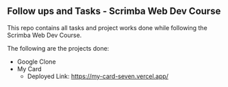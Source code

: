 ## Follow ups and Tasks - Scrimba Web Dev Course

This repo contains all tasks and project works done while following the Scrimba Web Dev Course.

The following are the projects done:

- Google Clone
- My Card
  - Deployed Link: https://my-card-seven.vercel.app/
